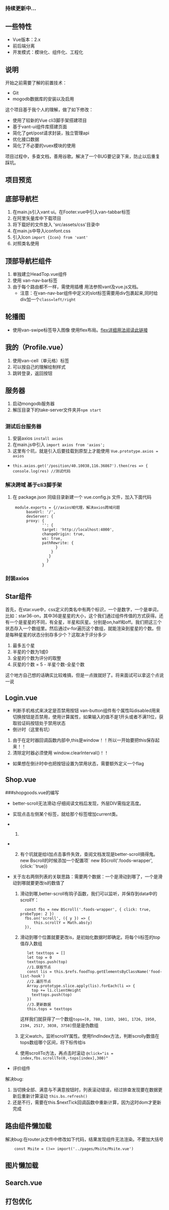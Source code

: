 ##  ##
### 持续更新中...
## 一些特性
* Vue版本：2.x
* 前后端分离
* 开发模式：模块化、组件化、工程化

## 说明
  开始之前需要了解的前置技术：
  * Git
  * mogodb数据库的安装以及启用

  这个项目基于我个人的理解，做了如下修改：
  * 使用了较新的Vue cli3脚手架搭建项目
  * 基于vant-ui组件库搭建页面
  * 简化了get/post请求封装，独立管理api
  * 优化接口数据
  * 简化了不必要的vuex模块的使用

  项目过程中，多查文档，善用谷歌。解决了一个BUG要记录下来，防止以后重复踩坑。
## ##

## 项目预览


## 底部导航栏
  1. 在main.js引入vant ui。在Footer.vue中引入van-tabbar标签
  2. 在阿里矢量库中下载项目
  3. 将下载好的文件放入 'src/assets/css'目录中
  4. 在main.js中导入iconfont.css
  5. 引入Icon `import {Icon} from 'vant'`
  6. 对照类名使用 

## 顶部导航栏组件
1. 单独建立HeadTop.vue组件
2. 使用 van-nav-bar标签  
3. 由于每个路由都不一样，需使用插槽 用法参照vant及vue.js文档。
	* 注意：在van-nav-bar组件中定义的slot标签需要用div包裹起来,同时给div加一个`class=left/right`

## 轮播图
* 使用van-swipe标签导入图像  	 使用flex布局。[flex详细用法阅读此链接](https://zhuanlan.zhihu.com/p/25303493)

## 我的（Profile.vue）
1. 使用van-cell（单元格）标签
2. 可以按自己的理解绘制样式
3. 跳转登录，返回按钮

## 服务器
1. 启动mongodb服务器
2. 解压目录下的take-server文件夹并`npm start`
##
### 测试后台服务器
1. 安装axios `install axios`
2. 在main.js中引入 `import axios from 'axios';`
3. 这里有个坑，就是引入后要挂载到原型上才能使用 `Vue.prototype.axios = axios`
  * `this.axios.get('/position/40.10038,116.36867').then(res => {
        console.log(res) //测试代码`
### 解决跨域 基于cli3脚手架
1. 在 package.json  同级目录新建一个 vue.config.js 文件，加入下面代码


    	module.exports = {//axios域代理，解决axios跨域问题
   			 baseUrl: '/',
   			 devServer: {
   			 proxy: {
				    '': {
				    target: 'http://localhost:4000',
				    changeOrigin: true,
				    ws: true,
				    pathRewrite: {	    
				          }
				        }
				       }
				      }
				    }

### 封装axios
  
## Star组件
首先，在star.vue中，css定义的类名中有两个标识，一个是数字，一个是单词，比如：star36-on，其中36是星星的大小，这个我们通过组件传值的方式获得。还有一个是星星的不同，有全星，半星和灰星。分别是on,half和off。我们把这三个状态存入一个数组里。然后通过v-for遍历这个数组，就能渲染到星星的个数。但是每种星星的状态分别存多少个？这取决于评分多少
 1. 最多五个星
 2. 半星的个数为1或0
 3. 全星的个数为评分的取整
 4. 灰星的个数 = 5 - 半星个数-全星个数

 这个地方自己想的话确实比较难搞，但是一点拨就好了。将来面试可以拿这个点说一说


## Login.vue
   * 判断手机格式来决定是否禁用按钮
   van-button组件有个属性叫disabled用来切换按钮是否禁用，使用计算属性，如果输入的值不是1开头或者不满11位，获取验证码按钮处于禁用状态
   * 倒计时（这里有坑）
   1. 由于在定时器回调函数内部中,this是window！！所以一开始要把this保存起来！！
   2. 清除定时器必须使用 window.clearInterval()！！
   * 如果想在倒计时中也把按钮设置为禁用状态，需要额外定义一个flag 
   
## Shop.vue


###shopgoods.vue的编写
* better-scroll无法滑动:仔细阅读文档后发现，外层DIV需指定高度。
* 实现点击左侧某个标签，就给那个标签增加current类。
* 	1. ``` /*思路:每个li标签都有自己的Index下标，那么我们创建一个is属性，值是数字。每点击一个标签就把index值传递给is。只要li的index等于is，就添加current类。 */
	<li :class="{current:is==index}" @click="is=index"></li>
	
	2. 有个坑就是给li加点击事件失效，查阅文档发现是better-scroll搞得鬼。new Bscroll的时候添加一个配置项` new BScroll('.foods-wrapper',{click:``true}) 

* 关于左右两侧列表的关联思路：需要两个数据：一个是滑动到哪了，一个是滑动到哪就要更改is的数值了
  1.  滑动到哪,better-scroll有钩子函数，我们可以监听，并保存到data中的scrollY：

		 	const fbs = new BScroll('.foods-wrapper', { click: true, probeType: 2 })
		 	fbs.on('scroll', ({ y }) => {
		 		this.scrollY = Math.abs(y)
		 	}),
		
  2.  滑动到哪个位置就要更改is，是初始化数据时即确定。将每个li标签的top值存入数组

		 	 let texttops = []
    		 let top = 0
    		 texttops.push(top)
    		 //1.获取节点
    		 const lis = this.$refs.foodTop.getElementsByClassName('food-list-hook')
    		 //2.遍历节点
    		 Array.prototype.slice.apply(lis).forEach(li => {
    		   top += li.clientHeight
    		   texttops.push(top)
    		 })
    		 //3.更新数据
    		 this.tops = texttops
      这样我们就获得了一个数组`tops=[0, 780, 1103, 1601, 1726, 1950, 2194, 2517, 3038, 3758]`但是是伪数组
	3. 定义watch，监听scrollY属性。使用findIndex方法，判断scrolly数值在tops数组哪个区间，将下标传给is
	4. 使用scrollTo方法，再点击时滚动 ` @click="is = index,fbs.scrollTo(0,-tops[index],300)" `
  
* 评价组件
  		
 解决bug:
  1. 当切换全部、满意与不满意按钮时，列表滚动错误，经过排查发现要在数据更新后重新计算滚动 `this.bs.refresh()`
  2. 还是不行，需要在this.$nextTick回调函数中重新计算，因为这时dom才更新完成


## 路由组件懒加载

  解决bug:在router.js文件中修改如下代码，结果发现组件无法渲染。不要加大括号

 		const Msite = ()=> import('../pages/Msite/Msite.vue')

## 图片懒加载

## Search.vue

## 打包优化